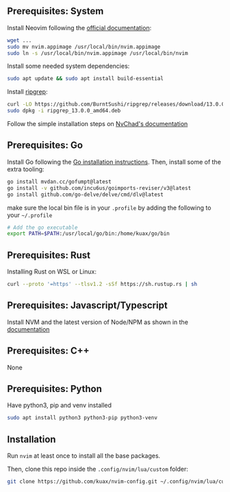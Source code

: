 ## Prerequisites: System

Install Neovim following the [official documentation](https://github.com/neovim/neovim/wiki/Installing-Neovim):

```bash
wget ...
sudo mv nvim.appimage /usr/local/bin/nvim.appimage
sudo ln -s /usr/local/bin/nvim.appimage /usr/local/bin/nvim
```

Install some needed system dependencies:

```bash
sudo apt update && sudo apt install build-essential
```

Install [ripgrep](https://github.com/BurntSushi/ripgrep#installation):

```bash
curl -LO https://github.com/BurntSushi/ripgrep/releases/download/13.0.0/ripgrep_13.0.0_amd64.deb
sudo dpkg -i ripgrep_13.0.0_amd64.deb
```

Follow the simple installation steps on [NvChad's documentation](https://nvchad.com/docs/quickstart/install)

## Prerequisites: Go

Install Go following the [Go installation instructions](https://go.dev/doc/install). Then, install some of the extra tooling:

```bash
go install mvdan.cc/gofumpt@latest
go install -v github.com/incu6us/goimports-reviser/v3@latest
go install github.com/go-delve/delve/cmd/dlv@latest
```

make sure the local bin file is in your `.profile` by adding the following to your `~/.profile`

```bash
# Add the go executable
export PATH=$PATH:/usr/local/go/bin:/home/kuax/go/bin
```
## Prerequisites: Rust

Installing Rust on WSL or Linux:

```bash
curl --proto '=https' --tlsv1.2 -sSf https://sh.rustup.rs | sh
```

## Prerequisites: Javascript/Typescript

Install NVM and the latest version of Node/NPM as shown in the [documentation](https://github.com/nvm-sh/nvm#installing-and-updating)

## Prerequisites: C++

None

## Prerequisites: Python

Have python3, pip and venv installed

```bash
sudo apt install python3 python3-pip python3-venv
```

## Installation

Run `nvim` at least once to install all the base packages.

Then, clone this repo inside the `.config/nvim/lua/custom` folder:

```bash
git clone https://github.com/kuax/nvim-config.git ~/.config/nvim/lua/custom
```
